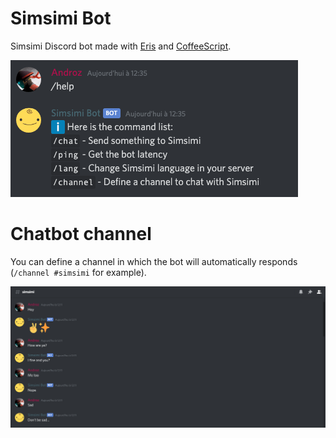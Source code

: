 # Simsimi Bot

Simsimi Discord bot made with [Eris](https://abal.moe/Eris/) and [CoffeeScript](https://coffeescript.org).

![help](./help.png)

# Chatbot channel

You can define a channel in which the bot will automatically responds (`/channel #simsimi` for example).

![screen](./screen.png)
